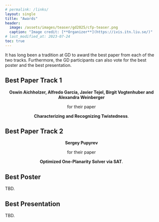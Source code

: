 ```yaml
---
# permalink: /links/
layout: single
title: "Awards"
header:
  image: /assets/images/teaser/gd2025/cfp-teaser.png
  caption: "Image credit: [**Organizer**](https://ivis.itn.liu.se/)"
# last_modified_at: 2023-07-24
toc: true
---
```


<style type="text/css">
  .awardee {
      width: 100%;
  }
  .awardee > p {
    text-align: center !important;
  }
    
</style>

It has long been a tradition at GD to award the best paper from each of the two tracks.
Furthermore, the GD participants can also vote for the best poster and the best presentation.

## Best Paper Track 1

<div class="awardee">
<p><strong>Oswin Aichholzer, Alfredo Garcia, Javier Tejel, Birgit Vogtenhuber and Alexandra Weinberger</strong></p>
<p>for their paper</p>
<p><strong>Characterizing and Recognizing Twistedness</strong>.</p>
</div>

## Best Paper Track 2

<div class="awardee">
<p><strong>Sergey Pupyrev</strong></p>
<p>for their paper</p>
<p><strong>Optimized One-Planarity Solver via SAT</strong>.</p>
</div>

## Best Poster
TBD.

## Best Presentation
TBD.
